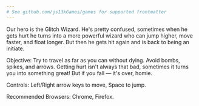 ```yaml
---
# See github.com/js13kGames/games for supported frontmatter
---
```

Our hero is the Glitch Wizard. He's pretty confused, sometimes when he gets hurt he turns into a more powerful wizard who can jump higher, move faster, and float longer. But then he gets hit again and is back to being an initiate.

Objective: Try to travel as far as you can without dying. Avoid bombs, spikes, and arrows. Getting hurt isn't always that bad, sometimes it turns you into something great! But if you fall — it's over, homie.

Controls: Left/Right arrow keys to move, Space to jump.

Recommended Browsers: Chrome, Firefox.
